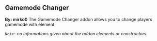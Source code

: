 ## Gamemode Changer
**By: mirko0**
The Gamemode Changer addon allows you to change players gamemode with element.
<br>

`Note:` *no informations given about the addon elements or constructors.*

